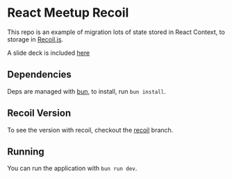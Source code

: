 # React Meetup Recoil

This repo is an example of migration lots of state stored in React Context, to storage in [Recoil.js](https://recoiljs.org/).

A slide deck is included [here](./Slides.md)

## Dependencies

Deps are managed with [bun](https://bun.sh/), to install, run `bun install`.

## Recoil Version

To see the version with recoil, checkout the [recoil](https://github.com/twaite/react-meetup-recoil/tree/recoil) branch.

## Running

You can run the application with `bun run dev`.
